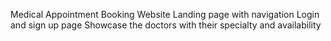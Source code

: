 Medical Appointment Booking Website
Landing page with navigation
Login and sign up page
Showcase the doctors with their specialty and availability